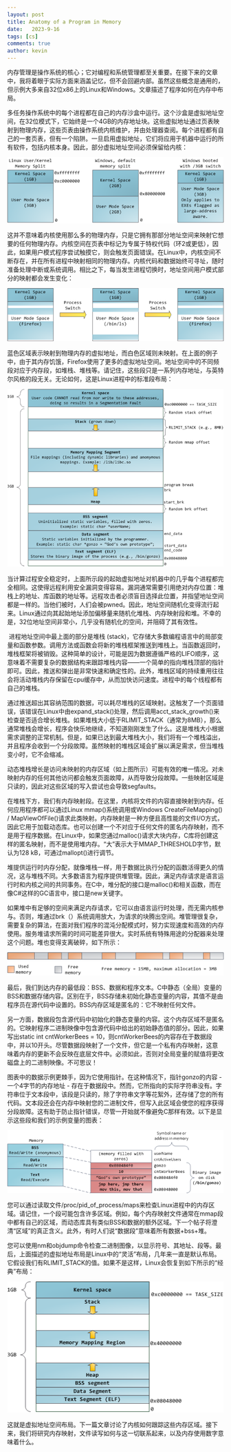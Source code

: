 ```yaml
---
layout: post
title: Anatomy of a Program in Memory
date:   2023-9-16
tags: [cs]
comments: true
author: kevin
---
```


​		内存管理是操作系统的核心；它对编程和系统管理都至关重要。在接下来的文章中，我将着眼于实际方面来涵盖记忆，但不会回避内部。虽然这些概念是通用的，但示例大多来自32位x86上的Linux和Windows。文章描述了程序如何在内存中布局。

​		多任务操作系统中的每个进程都在自己的内存沙盒中运行。这个沙盒是虚拟地址空间，在32位模式下，它始终是一个4GB的内存地址块。这些虚拟地址通过页表映射到物理内存，这些页表由操作系统内核维护，并由处理器查阅。每个进程都有自己的一套页表，但有一个陷阱。一旦启用虚拟地址，它们将应用于机器中运行的所有软件，包括内核本身。因此，部分虚拟地址空间必须保留给内核：

![Kernel/User Memory Split](https://raw.githubusercontent.com/Promin3/Promin3.github.io/main/images/kernelUserMemorySplit.png)

​		这并不意味着内核使用那么多的物理内存，只是它拥有那部分地址空间来映射它想要的任何物理内存。内核空间在页表中标记为专属于特权代码（环2或更低），因此，如果用户模式程序尝试触摸它，则会触发页面错误。在Linux中，内核空间不断存在，并在所有进程中映射相同的物理内存。内核代码和数据始终可寻址，随时准备处理中断或系统调用。相比之下，每当发生进程切换时，地址空间用户模式部分的映射都会发生变化：

![Process Switch Effects on Virtual Memory](https://raw.githubusercontent.com/Promin3/Promin3.github.io/main/images/virtualMemoryInProcessSwitch.png)

​		蓝色区域表示映射到物理内存的虚拟地址，而白色区域则未映射。在上面的例子中，由于其内存饥饿，Firefox使用了更多的虚拟地址空间。地址空间中的不同频段对应于内存段，如堆栈、堆栈等。请记住，这些段只是一系列内存地址，与英特尔风格的段无关。无论如何，这是Linux进程中的标准段布局：

![Flexible Process Address Space Layout In Linux](https://raw.githubusercontent.com/Promin3/Promin3.github.io/main/images/linuxFlexibleAddressSpaceLayout.png)

​		当计算过程安全稳定时，上面所示段的起始虚拟地址对机器中的几乎每个进程都完全相同。这使得远程利用安全漏洞变得容易。漏洞通常需要引用绝对内存位置：堆栈上的地址、库函数的地址等。远程攻击者必须盲目选择此位置，并指望地址空间都是一样的。当他们被时，人们会被pwned。因此，地址空间随机化变得流行起来。Linux通过向其起始地址添加偏移量来随机化堆栈、内存映射段和堆。不幸的是，32位地址空间非常小，几乎没有随机化的空间，并阻碍了其有效性。

​		进程地址空间中最上面的部分是堆栈 (stack)，它存储大多数编程语言中的局部变量和函数参数。调用方法或函数会将新的堆栈框架推送到堆栈上。当函数返回时，堆栈框架将被销毁。这种简单的设计，可能是因为数据遵循严格的LIFO顺序，这意味着不需要复杂的数据结构来跟踪堆栈内容——一个简单的指向堆栈顶部的指针即可。因此，推送和弹出是非常快速和确定性的。此外，堆栈区域的持续重用往往会将活动堆栈内存保留在cpu缓存中，从而加快访问速度。进程中的每个线程都有自己的堆栈。

​		通过推送超出其容纳范围的数据，可以耗尽堆栈的区域映射。这触发了一个页面错误，该错误在Linux中由expand_stack()处理，然后调用acct_stack_growth()来检查是否适合增长堆栈。如果堆栈大小低于RLIMIT_STACK（通常为8MB），那么通常堆栈会增长，程序会快乐地继续，不知道刚刚发生了什么。这是堆栈大小根据需求调整的正常机制。但是，如果已达到最大堆栈大小，我们将有一个堆栈溢出，并且程序会收到一个分段故障。虽然映射的堆栈区域会扩展以满足需求，但当堆栈变小时，它不会缩减。

​		动态堆栈增长是访问未映射的内存区域（如上图所示）可能有效的唯一情况。对未映射内存的任何其他访问都会触发页面故障，从而导致分段故障。一些映射区域是只读的，因此对这些区域的写入尝试也会导致segfaults。

​		在堆栈下方，我们有内存映射段。在这里，内核将文件的内容直接映射到内存。任何应用程序都可以通过Linux mmap()系统调用或Windows CreateFileMapping() / MapViewOfFile()请求此类映射。内存映射是一种方便且高性能的文件I/O方式，因此它用于加载动态库。也可以创建一个不对应于任何文件的匿名内存映射，而不是用于程序数据。在Linux中，如果您通过malloc()请求大块内存，C库将创建这样的匿名映射，而不是使用堆内存。“大”表示大于MMAP_THRESHOLD字节，默认为128 kB，可通过mallopt()进行调节。

​		堆提供运行时内存分配，就像堆栈一样，用于数据比执行分配的函数活得更久的情况，这与堆栈不同。大多数语言为程序提供堆管理。因此，满足内存请求是语言运行时和内核之间的共同事务。在C中，堆分配的接口是malloc()和相关函数，而在像C#这样的GC语言中，接口是new关键字。

​		如果堆中有足够的空间来满足内存请求，它可以由语言运行时处理，而无需内核参与。否则，堆通过brk（）系统调用放大，为请求的块腾出空间。堆管理很复杂，需要复杂的算法，在面对我们程序的混沌分配模式时，努力实现速度和高效的内存使用。服务堆请求所需的时间可能差异很大。实时系统有特殊用途的分配器来处理这个问题。堆也变得支离破碎，如下所示：

![Fragmented Heap](https://raw.githubusercontent.com/Promin3/Promin3.github.io/main/images/fragmentedHeap.png)

​		最后，我们到达内存的最低段：BSS、数据和程序文本。C中静态（全局）变量的BSS和数据存储内容。区别在于，BSS存储未初始化静态变量的内容，其值不是由程序员在源代码中设置的。BSS内存区域是匿名的：它不映射任何文件。

​		另一方面，数据段包含源代码中初始化的静态变量的内容。这个内存区域不是匿名的。它映射程序二进制映像中包含源代码中给出的初始静态值的部分。因此，如果写出static int cntWorkerBees = 10，则cntWorkerBees的内容存在于数据段中，并以10开头。尽管数据段映射了一个文件，但它是一个私有内存映射，这意味着内存的更新不会反映在底层文件中。必须如此，否则对全局变量的赋值将更改磁盘上的二进制映像。不可思议！

​		图表中的数据示例更棘手，因为它使用指针。在这种情况下，指针gonzo的内容 - 一个4字节的内存地址 - 存在于数据段中。然而，它所指向的实际字符串没有。字符串位于文本段中，该段是只读的，除了字符串文字等花絮外，还存储了您的所有代码。文本段还会在内存中映射您的二进制文件，但写入此区域会使您的程序获得分段故障。这有助于防止指针错误，尽管一开始就不像避免C那样有效。以下是显示这些段和我们的示例变量的图表：

![ELF Binary Image Mapped Into Memory](https://raw.githubusercontent.com/Promin3/Promin3.github.io/main/images/mappingBinaryImage.png)

​		您可以通过读取文件/proc/pid_of_process/maps来检查Linux进程中的内存区域。请记住，一个段可能包含许多区域。例如，每个内存映射文件通常在mmap段中都有自己的区域，而动态库具有类似BSS和数据的额外区域。下一个帖子将澄清“区域”的真正含义。此外，有时人们说“数据段”意味着所有数据+bss+堆。

​		您可以使用nm和objdump命令检查二进制图像，以显示符号、其地址、段等。最后，上面描述的虚拟地址布局是Linux中的“灵活”布局，几年来一直是默认布局。它假设我们有RLIMIT_STACK的值。如果不是这样，Linux会恢复到如下所示的“经典”布局：

![Classic Process Address Space Layout In Linux](https://raw.githubusercontent.com/Promin3/Promin3.github.io/main/images/linuxClassicAddressSpaceLayout.png)

​		这就是虚拟地址空间布局。下一篇文章讨论了内核如何跟踪这些内存区域。接下来，我们将研究内存映射，文件读写如何与这一切联系起来，以及内存使用数字意味着什么。
